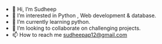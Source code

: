 - 👋 Hi, I’m Sudheep 
- 👀 I’m interested in Python , Web development & database.
- 🌱 I’m currently learning python.
- 💞️ I’m looking to collaborate on challenging projects.
- 📫 How to reach me sudheepap12@gmail.com

<!---
sudheep-ap/sudheep-ap is a ✨ special ✨ repository because its `README.md` (this file) appears on your GitHub profile.
You can click the Preview link to take a look at your changes.
--->
